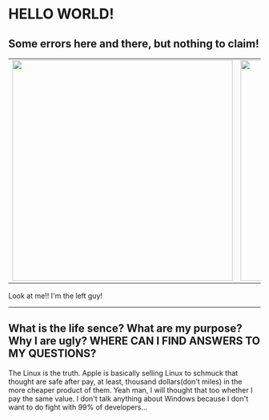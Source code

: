 # HELLO WORLD!
## Some errors here and there, but nothing to claim!

<table>
  <tr>
    <td>
      <img src="https://i.gifer.com/Ronj.gif" width="440" height="440"/>
    </td>
    <td>
      <img src="https://i.gifer.com/3IsP.gif" width="440" height="440"/>
    </td>
  </tr>
</table>
Look at me!! I'm the left guy!

***

## What is the life sence? What are my purpose? Why I are ugly? WHERE CAN I FIND ANSWERS TO MY QUESTIONS?
The Linux is the truth. Apple is basically selling Linux to schmuck that thought are safe after pay, at least, thousand dollars(don't miles) in the more cheaper product of them. Yeah man, I will thought that too whether I pay the same value. I don't talk anything about Windows because I don't want to do fight with 99% of developers...
